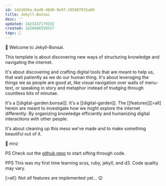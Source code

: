 ```yaml
---
id: 1de1694a-8ad0-40d0-9e97-195807015a88
title: Jekyll-Bonsai
desc: ''
updated: 1623247179192
created: 1620408350557
tags: 🍈
---
```


🦊 Welcome to Jekyll-Bonsai.

This template is about discovering new ways of structuring knowledge and navigating the internet. 

It's about discovering and crafting digital tools that are meant to help us, that wait patiently as we do our human thing. It's about leveraging the things we as people are good at, like visual navigation over walls of menu-text, or speaking in story and metaphor instead of trudging through countless bits of minutae.

It's a [[digital-garden.bonsai]]. It's a [[digital-garden]]. The [[features]][>all] herein are meant to investigate how we might explore the internet differently: By organizing knowledge efficiently and humanizing digital interactions with other people.

It's about cleaning up this mess we've made and to make something beautiful out of it.

🌱 mnz

PS Check out the [github repo](https://github.com/manunamz/jekyll-bonsai) to start sifting through code.

PPS This was my first time learning scss, ruby, jekyll, and d3. Code quality may vary.

[>all]: Not _all_ features are implemented yet... 😉
